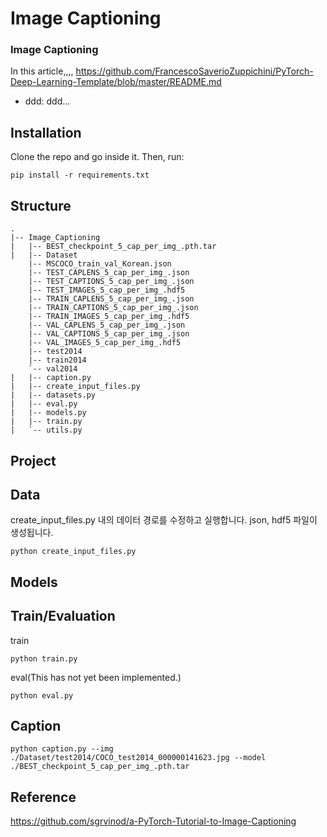# Image Captioning
### Image Captioning

In this article,,,,
https://github.com/FrancescoSaverioZuppichini/PyTorch-Deep-Learning-Template/blob/master/README.md

- ddd: ddd...

## Installation
Clone the repo and go inside it. Then, run:

```
pip install -r requirements.txt
```

## Structure
```
.
|-- Image_Captioning
|   |-- BEST_checkpoint_5_cap_per_img_.pth.tar
|   |-- Dataset
	|-- MSCOCO_train_val_Korean.json
	|-- TEST_CAPLENS_5_cap_per_img_.json
	|-- TEST_CAPTIONS_5_cap_per_img_.json
	|-- TEST_IMAGES_5_cap_per_img_.hdf5
	|-- TRAIN_CAPLENS_5_cap_per_img_.json
	|-- TRAIN_CAPTIONS_5_cap_per_img_.json
	|-- TRAIN_IMAGES_5_cap_per_img_.hdf5
	|-- VAL_CAPLENS_5_cap_per_img_.json
	|-- VAL_CAPTIONS_5_cap_per_img_.json
	|-- VAL_IMAGES_5_cap_per_img_.hdf5
	|-- test2014
	|-- train2014
	`-- val2014
|   |-- caption.py
|   |-- create_input_files.py
|   |-- datasets.py
|   |-- eval.py
|   |-- models.py
|   |-- train.py
|   `-- utils.py
```

## Project

## Data
create_input_files.py 내의 데이터 경로를 수정하고 실행합니다.
json, hdf5 파일이 생성됩니다. 
```
python create_input_files.py
```


## Models


## Train/Evaluation

train
```
python train.py 
```

eval(This has not yet been implemented.)
```
python eval.py 
```

## Caption
```
python caption.py --img ./Dataset/test2014/COCO_test2014_000000141623.jpg --model ./BEST_checkpoint_5_cap_per_img_.pth.tar
```

## Reference
https://github.com/sgrvinod/a-PyTorch-Tutorial-to-Image-Captioning

